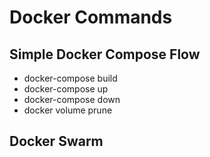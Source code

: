 # Docker Commands

## Simple Docker Compose Flow
- docker-compose build
- docker-compose up
- docker-compose down
- docker volume prune 

## Docker Swarm